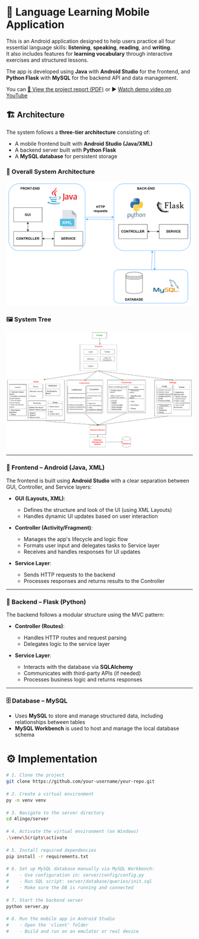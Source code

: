 # 📱 Language Learning Mobile Application

This is an Android application designed to help users practice all four essential language skills: **listening**, **speaking**, **reading**, and **writing**.  
It also includes features for **learning vocabulary** through interactive exercises and structured lessons.

The app is developed using **Java** with **Android Studio** for the frontend, and **Python Flask** with **MySQL** for the backend API and data management.

You can [📄 View the project report (PDF)](report.pdf) or ▶️ [Watch demo video on YouTube](https://youtu.be/ByzojncIdvE?si=ypMQmS76E8vLIM8r)

## 🏗️ Architecture

The system follows a **three-tier architecture** consisting of:

- A mobile frontend built with **Android Studio (Java/XML)**
- A backend server built with **Python Flask**
- A **MySQL database** for persistent storage

### 📌 Overall System Architecture

<p align="center">
  <img src="assets/ArchitectureImages/achitecture.png" alt="Architecture Diagram" width="700"/>
</p>

### 🖼️ System Tree

<p align="center">
  <img src="assets/ArchitectureImages/systemTree.png" alt="System Tree" width="700"/>
</p>

---

### 📱 Frontend – Android (Java, XML)

The frontend is built using **Android Studio** with a clear separation between GUI, Controller, and Service layers:

- **GUI (Layouts, XML)**:  
  - Defines the structure and look of the UI (using XML Layouts)  
  - Handles dynamic UI updates based on user interaction  

- **Controller (Activity/Fragment)**:  
  - Manages the app's lifecycle and logic flow  
  - Formats user input and delegates tasks to Service layer  
  - Receives and handles responses for UI updates  

- **Service Layer**:  
  - Sends HTTP requests to the backend  
  - Processes responses and returns results to the Controller  

---

### 🔧 Backend – Flask (Python)

The backend follows a modular structure using the MVC pattern:

- **Controller (Routes)**:  
  - Handles HTTP routes and request parsing  
  - Delegates logic to the service layer

- **Service Layer**:  
  - Interacts with the database via **SQLAlchemy**  
  - Communicates with third-party APIs (if needed)  
  - Processes business logic and returns responses

---

### 🗄️ Database – MySQL

- Uses **MySQL** to store and manage structured data, including relationships between tables  
- **MySQL Workbench** is used to host and manage the local database schema


# ⚙️ Implementation

```bash
# 1. Clone the project
git clone https://github.com/your-username/your-repo.git

# 2. Create a virtual environment
py -m venv venv

# 3. Navigate to the server directory
cd 4lingo/server

# 4. Activate the virtual environment (on Windows)
.\venv\Scripts\activate

# 5. Install required dependencies
pip install -r requirements.txt

# 6. Set up MySQL database manually via MySQL Workbench:
#    - Use configuration in: server/config/config.py
#    - Run SQL script: server/database/queries/init.sql
#    - Make sure the DB is running and connected

# 7. Start the backend server
python server.py

# 8. Run the mobile app in Android Studio
#    - Open the 'client' folder
#    - Build and run on an emulator or real device

